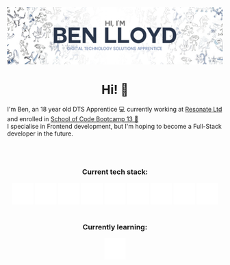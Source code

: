 <img src="./images/Ben-Lloyd.png" alt="banner">
<div class="about-me-container">
    <div class="about-me-header"  align="center">
        <h1><b>Hi! 👋</b></h1>
    </div>
    <div class="about-me-info">
        <p>I'm Ben, an 18 year old DTS Apprentice 💻 currently working at <a href="https://www.resonate.tech/">Resonate Ltd</a> and enrolled
            in <a href="https://www.schoolofcode.co.uk/">School of Code Bootcamp 13 🔭<br></a>
        I specialise in Frontend development, but I'm hoping to become a Full-Stack developer in the future.
    </div>
</div>
<br>
<br>
<div class="info-container" align="center">
    <div class="tech-stack-container">
        <h3>Current tech stack:</h3>
    </div>
    <div class="tech-stack-logos">
        <img src="./images/icons8-javascript-50.png" alt="JS">
        <img src="./images/icons8-react-native-50.png" alt="React">
        <img src="./images/icons8-postgresql-50.png" alt="PostgreSQL">
        <img src="./images/icons8-css3-50.png" alt="CSS">
        <img src="./images/icons8-html-5-50.png" alt="HTML">
        <img src="./images/icons8-node-js-50.png" alt="NodeJS">
        <img src="./images/icons8-git-50.png" alt="Git">
        <img src="./images/icons8-github-50.png" alt="GitHub">
        <img src="./images/icons8-postman-api-50.png" alt="Postman">
    </div>
<br>
    <div class="learning">
        <h3>Currently learning:</h3>
    </div>
    <div class="learning-stack-container">
        <img src="./images/icons8-lua-language-50.png">
    </div>
</div>
